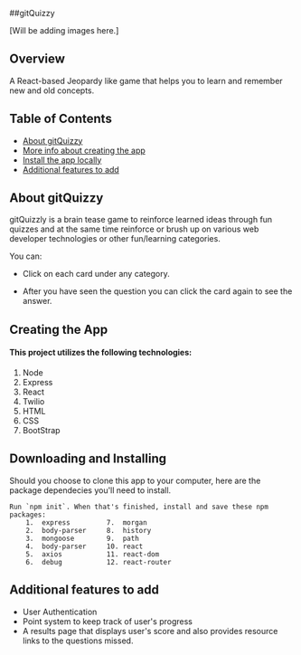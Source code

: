 ##gitQuizzy

[Will be adding images here.]

## Overview
  
  A React-based Jeopardy like game that helps you to learn and remember new and old concepts.


## Table of Contents

- [About gitQuizzy](#about-gitquizzy)
- [More info about creating the app](#creating-the-app)
- [Install the app locally](#downloading-and-installing)
- [Additional features to add](#additional-features-to-add)



##  About gitQuizzy

gitQuizzly is a brain tease game to reinforce learned ideas through fun quizzes and at the same time reinforce or brush up on various web developer technologies or other fun/learning categories.

You can:

* Click on each card under any category.

* After you have seen the question you can click the card again to see the answer.

##  Creating the App

#### This project utilizes the following technologies:

1. Node
2. Express
3. React
4. Twilio
5. HTML
6. CSS
7. BootStrap


##  Downloading and Installing

Should you choose to clone this app to your computer, here are the package dependecies you'll need to install.

    Run `npm init`. When that's finished, install and save these npm packages:
        1.  express         7.  morgan
        2.  body-parser     8.  history
        3.  mongoose        9.  path
        4.  body-parser     10. react
        5.  axios           11. react-dom
        6.  debug           12. react-router


##  Additional features to add

- User Authentication
- Point system to keep track of user's progress
- A results page that displays user's score and also provides resource links to the questions missed.





